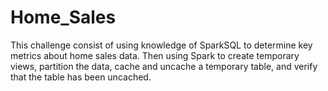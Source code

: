# Home_Sales
 This challenge consist of using knowledge of SparkSQL to determine key metrics about home sales data. Then using Spark to create temporary views, partition the data, cache and uncache a temporary table, and verify that the table has been uncached.
